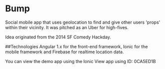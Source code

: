 # Bump
Social mobile app that uses geolocation to find and give other users 'props' within their vicinity. It was pitched as an Uber for high-fives.

Idea originated from the 2014 SF Comedy Hackday.

##Technologies
Angular 1.x for the front-end framework, Ionic for the mobile framework and Firebase for realtime location data.

You can view the demo app using the Ionic View app using ID: 0CA5ED1B